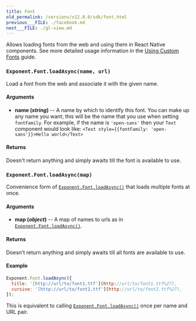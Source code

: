 ```yaml
---
title: Font
old_permalink: /versions/v12.0.0/sdk/font.html
previous___FILE: ./facebook.md
next___FILE: ./gl-view.md
---
```


Allows loading fonts from the web and using them in React Native components. See more detailed usage information in the [Using Custom Fonts](/versions/v13.0.0/guides/using-custom-fonts#using-custom-fonts) guide.

### `Exponent.Font.loadAsync(name, url)`

Load a font from the web and associate it with the given name.

#### Arguments

-   **name (_string_)** -- A name by which to identify this font. You can make up any name you want; this will be the name that you use when setting `fontFamily`. For example, if the name is `'open-sans'` then your `Text` component would look like: `<Text style={{fontFamily: 'open-sans'}}>Hello world</Text>`

#### Returns

Doesn't return anything and simply awaits till the font is available to use.

### `Exponent.Font.loadAsync(map)`

Convenience form of [`Exponent.Font.loadAsync()`](#exponentfontloadasync "Exponent.Font.loadAsync") that loads multiple fonts at once.

#### Arguments

-   **map (_object_)** -- A map of names to urls as in [`Exponent.Font.loadAsync()`](#exponentfontloadasync "Exponent.Font.loadAsync").

#### Returns

Doesn't return anything and simply awaits till all fonts are available to use.

#### Example

```javascript
Exponent.Font.loadAsync({
  title: '[http://url/to/font1.ttf'](http://url/to/font1.ttf%27),
  cursive: '[http://url/to/font2.ttf'](http://url/to/font2.ttf%27),
});
```

This is equivalent to calling [`Exponent.Font.loadAsync()`](#exponentfontloadasync "Exponent.Font.loadAsync") once per name and URL pair.
